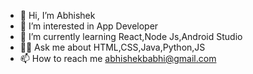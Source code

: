- 👋 Hi, I’m Abhishek 
- 👀 I’m interested in App Developer 
- 🌱 I’m currently learning React,Node Js,Android Studio
- 👨‍💻 Ask me about HTML,CSS,Java,Python,JS
- 📫 How to reach me abhishekbabhi@gmail.com

   
  
